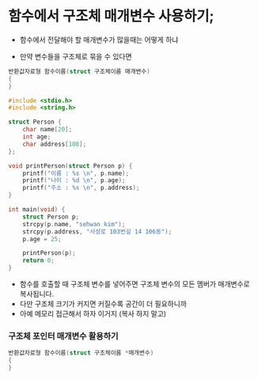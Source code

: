 # 함수에서 구조체 매개변수 사용하기;

- 함수에서 전달해야 할 매개변수가 많을때는 어떻게 하냐

- 만약 변수들을 구조체로 묶을 수 있다면

```c
반환값자료형 함수이름(struct 구조체이름 매개변수)
{
}
```

```c
#include <stdio.h>
#include <string.h>

struct Person {
    char name[20];
    int age;
    char address[100];
};

void printPerson(struct Person p) {
    printf("이름 : %s \n", p.name);
    printf("나이 : %d \n", p.age);
    printf("주소 : %s \n", p.address);
}

int main(void) {
    struct Person p;
    strcpy(p.name, "sehwan kim");
    strcpy(p.address, "사성로 103번길 14 106동");
    p.age = 25;

    printPerson(p);
    return 0;
}
```

- 함수를 호출할 때 구조체 변수를 넣어주면 구조체 변수의 모든 멤버가 매개변수로 복사됩니다.
- 다만 구조체 크기가 커지면 커질수록 공간이 더 필요하니까
- 아예 메모리 접근해서 하자 이거지 (복사 하지 말고)



### 구조체 포인터 매개변수 활용하기

```c
반환값자료형 함수이름(struct 구조체이름 *매개변수)
{
}
```

